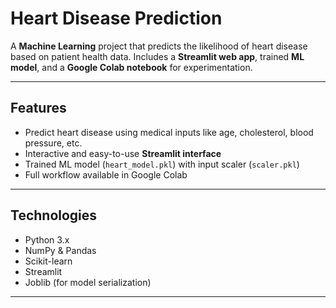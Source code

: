 # Heart Disease Prediction

A **Machine Learning** project that predicts the likelihood of heart disease based on patient health data. Includes a **Streamlit web app**, trained **ML model**, and a **Google Colab notebook** for experimentation.

---

## Features
- Predict heart disease using medical inputs like age, cholesterol, blood pressure, etc.
- Interactive and easy-to-use **Streamlit interface**
- Trained ML model (`heart_model.pkl`) with input scaler (`scaler.pkl`)
- Full workflow available in Google Colab

---

## Technologies
- Python 3.x  
- NumPy & Pandas  
- Scikit-learn  
- Streamlit  
- Joblib (for model serialization)

---

##
